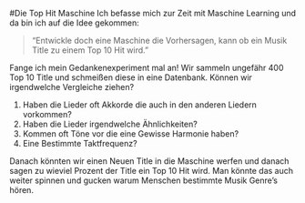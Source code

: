 #Die Top Hit Maschine
Ich befasse mich zur Zeit mit Maschine Learning und da bin ich auf die Idee gekommen:
>“Entwickle doch eine Maschine die Vorhersagen, kann ob ein Musik Title zu einem Top 10 Hit wird.”

Fange ich mein Gedankenexperiment mal an! 
Wir sammeln ungefähr 400 Top 10 Title und schmeißen diese in eine Datenbank.
Können wir irgendwelche Vergleiche ziehen?

1. Haben die Lieder oft Akkorde die auch in den anderen Liedern vorkommen?
2. Haben die Lieder irgendwelche Ähnlichkeiten?
3. Kommen oft Töne vor die eine Gewisse Harmonie haben?
4. Eine Bestimmte Taktfrequenz?

Danach könnten wir einen Neuen Title in die Maschine werfen und danach sagen zu wieviel Prozent der Title ein Top 10 Hit wird.
Man könnte das auch weiter spinnen und gucken warum Menschen bestimmte Musik Genre’s hören.
